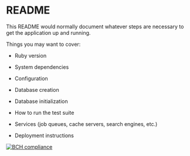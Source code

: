 # README

This README would normally document whatever steps are necessary to get the
application up and running.

Things you may want to cover:

* Ruby version

* System dependencies

* Configuration

* Database creation

* Database initialization

* How to run the test suite

* Services (job queues, cache servers, search engines, etc.)

* Deployment instructions

[![BCH compliance](https://bettercodehub.com/edge/badge/grisreyesrios/rails-mister-cocktail?branch=master)](https://bettercodehub.com/)
